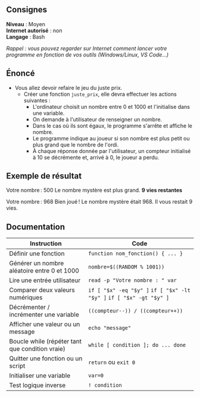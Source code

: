 ## Consignes

**Niveau** : Moyen  
**Internet autorisé** : non  
**Langage** : Bash

_Rappel : vous pouvez regarder sur Internet comment lancer votre programme en fonction de vos outils (Windows/Linux, VS Code...)_

## Énoncé

- Vous allez devoir refaire le jeu du juste prix.  
    - Créer une fonction `juste_prix`, elle devra effectuer les actions suivantes :  
        - L'ordinateur choisit un nombre entre 0 et 1000 et l'initialise dans une variable.  
        - On demande à l'utilisateur de renseigner un nombre.  
        - Dans le cas où ils sont égaux, le programme s'arrête et affiche le nombre.  
        - Le programme indique au joueur si son nombre est plus petit ou plus grand que le nombre de l'ordi.  
        - À chaque réponse donnée par l'utilisateur, un compteur initialisé à 10 se décrémente et, arrivé à 0, le joueur a perdu.



## Exemple de résultat
Votre nombre : 500
Le nombre mystère est plus grand.
**9 vies restantes**

Votre nombre : 968
Bien joué ! Le nombre mystère était 968.
Il vous restait 9 vies.

## Documentation

| Instruction                                     | Code                                                                 |
| ----------------------------------------------- | -------------------------------------------------------------------- |
| Définir une fonction                            | `function nom_fonction() { ... }`                                    |
| Générer un nombre aléatoire entre 0 et 1000     | `nombre=$((RANDOM % 1001))`                                          |
| Lire une entrée utilisateur                     | `read -p "Votre nombre : " var`                                      |
| Comparer deux valeurs numériques                | `if [ "$x" -eq "$y" ]` `if [ "$x" -lt "$y" ]` `if [ "$x" -gt "$y" ]` |
| Décrémenter / incrémenter une variable          | `((compteur--)) / ((compteur++))`                                                     |
| Afficher une valeur ou un message               | `echo "message"`                                                     |
| Boucle while (répéter tant que condition vraie) | `while [ condition ]; do ... done`                                   |
| Quitter une fonction ou un script               | `return` ou `exit 0`                                                 |
| Initialiser une variable                        | `var=0`                                                              |
| Test logique inverse                            | `! condition`                                                        |

